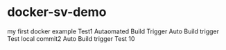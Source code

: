 # docker-sv-demo
my first docker example
Test1 Autaomated Build Trigger
Auto Build trigger Test local commit2
Auto Build trigger Test 10

